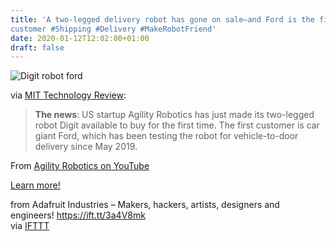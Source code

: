 ```yaml
---
title: 'A two-legged delivery robot has gone on sale—and Ford is the first
customer #Shipping #Delivery #MakeRobotFriend'
date: 2020-01-12T12:02:00+01:00
draft: false
---
```


![Digit robot ford](https://cdn-blog.adafruit.com/uploads/2020/01/digit-robot-ford.jpg "digit-robot-ford.jpg")

via [MIT Technology Review](https://www.technologyreview.com/f/615010/a-two-legged-delivery-robot-has-gone-on-saleand-ford-is-the-first-customer/):

> **The news**: US startup Agility Robotics has just made its two-legged robot Digit available to buy for the first time. The first customer is car giant Ford, which has been testing the robot for vehicle-to-door delivery since May 2019.

From [Agility Robotics on YouTube](https://youtu.be/LSk8uCHN5CY)

[Learn more!](https://www.technologyreview.com/f/615010/a-two-legged-delivery-robot-has-gone-on-saleand-ford-is-the-first-customer/)

  
  
from Adafruit Industries – Makers, hackers, artists, designers and engineers! https://ift.tt/3a4V8mk  
via [IFTTT](https://ifttt.com/?ref=da&site=blogger)